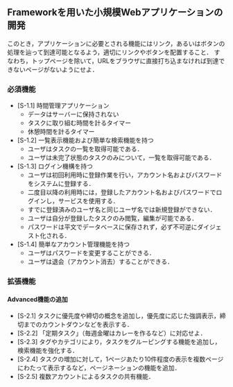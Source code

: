 Frameworkを用いた小規模Webアプリケーションの開発
---


このとき，アプリケーションに必要とされる機能にはリンク，あるいはボタンの処理を辿って到達可能となるよう，適切にリンクやボタンを配置すること．
すなわち，トップページを除いて，URLをブラウザに直接打ち込まなければ到達できないページがないようにせよ．

### 必須機能
- [S-1.1] 時間管理アプリケーション
    - データはサーバーに保持されない
    - タスクに取り組む時間を計るタイマー
    - 休憩時間を計るタイマー
- [S-1.2] 一覧表示機能および簡単な検索機能を持つ
    - ユーザはタスクの一覧を取得可能である．
    - ユーザは未完了状態のタスクのみについて，一覧を取得可能である．
- [S-1.3] ログイン機構を持つ
    - ユーザは初回利用時に登録作業を行い，アカウント名およびパスワードをシステムに登録する．
    - 二度目以降の利用時には，登録したアカウント名およびパスワードでログインし，サービスを使用する．
    - すでに登録済みのユーザ名と同じユーザ名では新規登録ができない．
    - ユーザは自分が登録したタスクのみ閲覧，編集が可能である．
    - パスワードは平文でデータベースに保存されず，必ず不可逆にダイジェスト化される．
- [S-1.4] 簡単なアカウント管理機能を持つ
    - ユーザはパスワードを変更することができる．
    - ユーザは退会（アカウント消去）することができる．


### 拡張機能
#### Advanced機能の追加
- [S-2.1] タスクに優先度や締切の概念を追加し，優先度に応じた強調表示，締切までのカウントダウンなどを表示する．
- [S-2.2] 「定期タスク」（毎週金曜はカレーを作るなど）に対応せよ．
- [S-2.3] タグやカテゴリにより，タスクをグルーピングする機能を追加し，検索機能を強化する．
- [S-2.4] タスクの増加に対して，1ページあたり10件程度の表示を複数ページにわたって表示するなど，ページネーションの機能を追加．
- [S-2.5] 複数アカウントによるタスクの共有機能．

